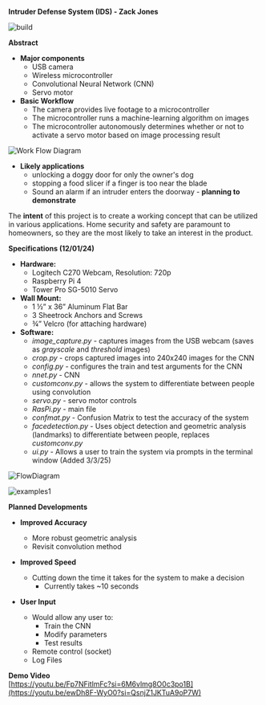 **Intruder Defense System (IDS) \- Zack Jones**

![build](https://github.com/user-attachments/assets/0834cd5f-1200-4f52-accf-259891ea4328)

**Abstract**

* **Major components**  
  * USB camera  
  * Wireless microcontroller   
  * Convolutional Neural Network (CNN)  
  * Servo motor  
* **Basic Workflow**  
  * The camera provides live footage to a microcontroller  
  * The microcontroller runs a machine-learning algorithm on images  
  * The microcontroller autonomously determines whether or not to activate a servo motor based on image processing result
 
![Work Flow Diagram](https://github.com/user-attachments/assets/065a01b5-8ff3-48c9-b54b-0e98ebfcb073)

* **Likely applications**  
  * unlocking a doggy door for only the owner's dog  
  * stopping a food slicer if a finger is too near the blade  
  * Sound an alarm if an intruder enters the doorway  \- **planning to demonstrate**

The **intent** of this project is to create a working concept that can be utilized in various applications. Home security and safety are paramount to homeowners, so they are the most likely to take an interest in the product.

**Specifications (12/01/24)**

* **Hardware:**  
  * Logitech C270 Webcam, Resolution: 720p  
  * Raspberry Pi 4  
  * Tower Pro SG-5010 Servo  
* **Wall Mount:**  
  * 1 ½” x 36” Aluminum Flat Bar   
  * 3 Sheetrock Anchors and Screws  
  * ¾” Velcro (for attaching hardware)  
* **Software:**  
  * *image\_capture.py* \- captures images from the USB webcam (saves as *grayscale* and *threshold* images)  
  * *crop.py* \- crops captured images into 240x240 images for the CNN  
  * *config.py* \-  configures the train and test arguments for the CNN  
  * *nnet.py* \- CNN  
  * *customconv.py* \- allows the system to differentiate between people using convolution  
  * *servo.py* \-  servo motor controls  
  * *RasPi.py* \- main file  
  * *confmat.py* \-  Confusion Matrix to test the accuracy of the system  
  * *facedetection.py* \- Uses object detection and geometric analysis (landmarks) to differentiate between people, replaces *customconv.py*
  * *ui.py* \- Allows a user to train the system via prompts in the terminal window (Added 3/3/25)

![FlowDiagram](https://github.com/user-attachments/assets/de042c25-57fc-4edc-8e0b-25ea10561957)

![examples1](https://github.com/user-attachments/assets/f0354690-043d-4f63-9861-4e5277662c8d)

**Planned Developments**

* **Improved Accuracy**  
  * More robust geometric analysis  
  * Revisit convolution method

* **Improved Speed**  
  * Cutting down the time it takes for the system to make a decision   
    * Currently takes \~10 seconds  
* **User Input**  
  * Would allow any user to:  
    * Train the CNN  
    * Modify parameters  
    * Test results  
  * Remote control (socket)  
  * Log Files

**Demo Video**  
[https://youtu.be/Fp7NFitlmFc?si=6M6vlmg8O0c3po1B](https://youtu.be/ewDh8F-WyO0?si=QsnjZ1JKTuA9oP7W)

